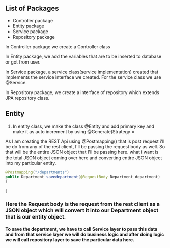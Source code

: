## List of Packages 
* Controller package
* Entity  package
* Service  package
* Repository  package

 In Controller package we create a Controller class
 
 In Entity package, we add the variables that are to be inserted to database or got from user.
 
 In Service package, a service class(service implementation) created that implements the service interface we created. For the service class we use @Service.
  
 In Repository package, we create a interface of repository which extends JPA repository class.
 
 ## Entity
 
 1) In entity class, we make the class @Entity and add primary key and make it as auto increment by using @Generate(Strategy = 


As I am creating the REST Api using @Postmapping()  that is post request i'll be do from any of the rest client, I'll be passing the request body as well.
So that will be the entire JSON object that I'll be passing here. what i want is the total JSON object coming over here and converting entire JSON object 
into my particular entity.
``` Java
@Postmapping("/departments")
public Department savedepartment(@RequestBody Department department) 
{
  
}
 ```

### Here the Request body is the request from the rest client as a JSON object which will convert it into our Department object that is our entity object.

#### To save the department, we have to call Service layer to pass this data and from that service layer we will do business logic and after doing logic we will call repository layer to save the particular data here.
